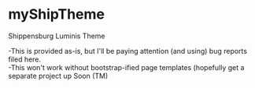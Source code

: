 myShipTheme
===========

Shippensburg Luminis Theme

-This is provided as-is, but I'll be paying attention (and using) bug reports filed here.<br>
-This won't work without bootstrap-ified page templates (hopefully get a separate project up Soon (TM)
